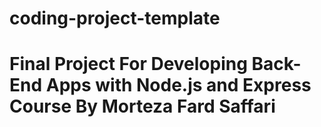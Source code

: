 # coding-project-template

# Final Project For Developing Back-End Apps with Node.js and Express Course By Morteza Fard Saffari

